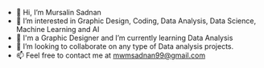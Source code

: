 - 👋 Hi, I’m Mursalin Sadnan
- 👀 I’m interested in Graphic Design, Coding, Data Analysis, Data Science, Machine Learning and AI
- 🌱 I'm a Graphic Designer and I’m currently learning Data Analysis
- 💞️ I’m looking to collaborate on any type of Data analysis projects.
- 📫 Feel free to contact me at mwmsadnan99@gmail.com

<!---
mursalinsadnan81/mursalinsadnan81 is a ✨ special ✨ repository because its `README.md` (this file) appears on your GitHub profile.
You can click the Preview link to take a look at your changes.
--->
